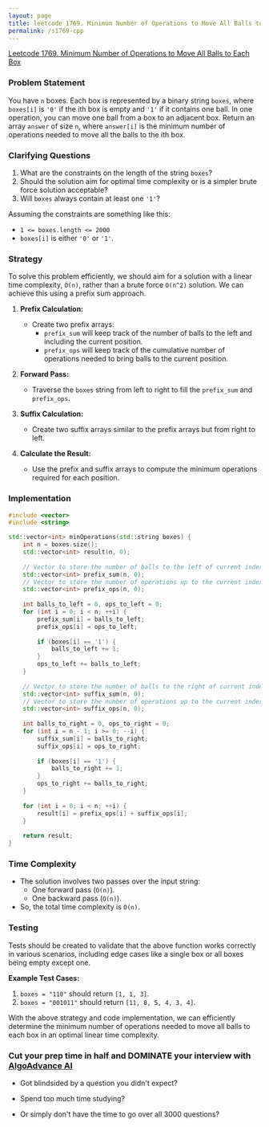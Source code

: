 ```yaml
---
layout: page
title: leetcode 1769. Minimum Number of Operations to Move All Balls to Each Box
permalink: /s1769-cpp
---
```

[Leetcode 1769. Minimum Number of Operations to Move All Balls to Each Box](https://algoadvance.github.io/algoadvance/l1769)
### Problem Statement

You have `n` boxes. Each box is represented by a binary string `boxes`, where `boxes[i]` is `'0'` if the ith box is empty and `'1'` if it contains one ball.
In one operation, you can move one ball from a box to an adjacent box. Return an array `answer` of size `n`, where `answer[i]` is the minimum number of operations needed to move all the balls to the ith box.

### Clarifying Questions

1. What are the constraints on the length of the string `boxes`?
2. Should the solution aim for optimal time complexity or is a simpler brute force solution acceptable?
3. Will `boxes` always contain at least one `'1'`?

Assuming the constraints are something like this:
- `1 <= boxes.length <= 2000`
- `boxes[i]` is either `'0'` or `'1'`.

### Strategy

To solve this problem efficiently, we should aim for a solution with a linear time complexity, `O(n)`, rather than a brute force `O(n^2)` solution. We can achieve this using a prefix sum approach.

1. **Prefix Calculation:**
   - Create two prefix arrays:
     - `prefix_sum` will keep track of the number of balls to the left and including the current position.
     - `prefix_ops` will keep track of the cumulative number of operations needed to bring balls to the current position.

2. **Forward Pass:**
   - Traverse the `boxes` string from left to right to fill the `prefix_sum` and `prefix_ops`.

3. **Suffix Calculation:**
   - Create two suffix arrays similar to the prefix arrays but from right to left.

4. **Calculate the Result:**
   - Use the prefix and suffix arrays to compute the minimum operations required for each position.

### Implementation

```cpp
#include <vector>
#include <string>

std::vector<int> minOperations(std::string boxes) {
    int n = boxes.size();
    std::vector<int> result(n, 0);
    
    // Vector to store the number of balls to the left of current index
    std::vector<int> prefix_sum(n, 0);
    // Vector to store the number of operations up to the current index
    std::vector<int> prefix_ops(n, 0);
    
    int balls_to_left = 0, ops_to_left = 0;
    for (int i = 0; i < n; ++i) {
        prefix_sum[i] = balls_to_left;
        prefix_ops[i] = ops_to_left;
        
        if (boxes[i] == '1') {
            balls_to_left += 1;
        }
        ops_to_left += balls_to_left;
    }
    
    // Vector to store the number of balls to the right of current index
    std::vector<int> suffix_sum(n, 0);
    // Vector to store the number of operations up to the current index
    std::vector<int> suffix_ops(n, 0);
    
    int balls_to_right = 0, ops_to_right = 0;
    for (int i = n - 1; i >= 0; --i) {
        suffix_sum[i] = balls_to_right;
        suffix_ops[i] = ops_to_right;
        
        if (boxes[i] == '1') {
            balls_to_right += 1;
        }
        ops_to_right += balls_to_right;
    }
    
    for (int i = 0; i < n; ++i) {
        result[i] = prefix_ops[i] + suffix_ops[i];
    }
    
    return result;
}
```

### Time Complexity

- The solution involves two passes over the input string:
  - One forward pass (`O(n)`).
  - One backward pass (`O(n)`).
- So, the total time complexity is `O(n)`.

### Testing

Tests should be created to validate that the above function works correctly in various scenarios, including edge cases like a single box or all boxes being empty except one.

**Example Test Cases:**

1. `boxes = "110"` should return `[1, 1, 3]`.
2. `boxes = "001011"` should return `[11, 8, 5, 4, 3, 4]`.

With the above strategy and code implementation, we can efficiently determine the minimum number of operations needed to move all balls to each box in an optimal linear time complexity.


### Cut your prep time in half and DOMINATE your interview with [AlgoAdvance AI](https://algoAdvance.com)

- Got blindsided by a question you didn't expect?

- Spend too much time studying?

- Or simply don't have the time to go over all 3000 questions?

